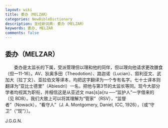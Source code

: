 ```yaml
---
layout: wiki
title: 委办（MELZAR）
categories: NewBibleDictionary
description: 圣经新词典: 委办（MELZAR）
keywords: 委办, MELZAR
comments: false
---
```


## 委办（MELZAR）

　　委办是太监长的下属，受派管理但以理和他的同伴，但以理向他请求更改膳食（但一11-16）。AV、狄奥多田（Theodotion）、路迦诺（Lucian）、叙利亚文、武加大〔拉丁文〕、亚拉伯文等译本，均把这字翻译为一个专有名字。七十士译本则翻译为“亚比士德里”（Abiesdri）一名，把他与第3节的太监长等同。现今大部分学者均视其为职衔，并相信这是从亚述文 mas]s]a{ru ──“监护人”一字借来的（见 BDB）。我们大致上可以将其理解为“管家”（RSV），“监督者”（Nowack），“看守人”（J. A. Montgomery, Daniel, ICC, 1926），〔或“守卫”（“现”）〕。

J.G.G.N.








